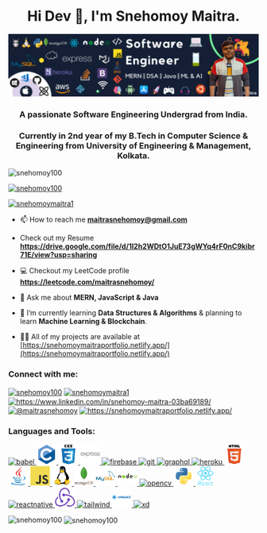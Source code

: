 <h1 align="center">Hi Dev 👋, I'm Snehomoy Maitra.</h1>
<img src="https://github.com/Snehomoy100/Snehomoy100/blob/main/snehomoy.jpg"></img>
<h3 align="center">A passionate Software Engineering Undergrad from India.</h3>
<h3 align="center">Currently in 2nd year of my B.Tech in Computer Science & Engineering from University of Engineering & Management, Kolkata.</h3>

<p align="left"> <img src="https://komarev.com/ghpvc/?username=snehomoy100&label=Profile%20views&color=0e75b6&style=flat" alt="snehomoy100" /> </p>

<p align="left"> <a href="https://github.com/ryo-ma/github-profile-trophy"><img src="https://github-profile-trophy.vercel.app/?username=snehomoy100" alt="snehomoy100" /></a> </p>

<p align="left"> <a href="https://twitter.com/snehomoymaitra1" target="blank"><img src="https://img.shields.io/twitter/follow/snehomoymaitra1?logo=twitter&style=for-the-badge" alt="snehomoymaitra1" /></a> </p>

- 📫 How to reach me **maitrasnehomoy@gmail.com**

- Check out my Resume **https://drive.google.com/file/d/1I2h2WDtO1JuE73gWYq4rF0nC9kibr71E/view?usp=sharing**

- 💻 Checkout my LeetCode profile **https://leetcode.com/maitrasnehomoy/**

- 💬 Ask me about **MERN, JavaScript & Java**

- 🌱 I’m currently learning **Data Structures & Algorithms** & planning to learn **Machine Learning & Blockchain**.

- 👨‍💻 All of my projects are available at [https://snehomoymaitraportfolio.netlify.app/](https://snehomoymaitraportfolio.netlify.app/)

<h3 align="left">Connect with me:</h3>
<p align="left">
<a href="https://dev.to/snehomoy100" target="blank"><img align="center" src="https://cdn.jsdelivr.net/npm/simple-icons@3.0.1/icons/dev-dot-to.svg" alt="snehomoy100" height="30" width="40" /></a>
<a href="https://twitter.com/snehomoymaitra1" target="blank"><img align="center" src="https://raw.githubusercontent.com/rahuldkjain/github-profile-readme-generator/neutral-icons/src/images/icons/Social/twitter.svg" alt="snehomoymaitra1" height="30" width="40" /></a>
<a href="https://linkedin.com/in/https://www.linkedin.com/in/snehomoy-maitra-03ba69189/" target="blank"><img align="center" src="https://raw.githubusercontent.com/rahuldkjain/github-profile-readme-generator/neutral-icons/src/images/icons/Social/linked-in-alt.svg" alt="https://www.linkedin.com/in/snehomoy-maitra-03ba69189/" height="30" width="40" /></a>
<a href="https://www.leetcode.com/@maitrasnehomoy" target="blank"><img align="center" src="https://raw.githubusercontent.com/rahuldkjain/github-profile-readme-generator/neutral-icons/src/images/icons/Social/leet-code.svg" alt="@maitrasnehomoy" height="30" width="40" /></a>
<a href="/https://snehomoymaitraportfolio.netlify.app/" target="blank"><img align="center" src="https://raw.githubusercontent.com/rahuldkjain/github-profile-readme-generator/neutral-icons/src/images/icons/Social/rss.svg" alt="https://snehomoymaitraportfolio.netlify.app/" height="30" width="40" /></a>
</p>

<h3 align="left">Languages and Tools:</h3>
<p align="left"> <a href="https://babeljs.io/" target="_blank"> <img src="https://www.vectorlogo.zone/logos/babeljs/babeljs-icon.svg" alt="babel" width="40" height="40"/> </a> <a href="https://www.cprogramming.com/" target="_blank"> <img src="https://raw.githubusercontent.com/devicons/devicon/master/icons/c/c-original.svg" alt="c" width="40" height="40"/> </a> <a href="https://www.w3schools.com/css/" target="_blank"> <img src="https://raw.githubusercontent.com/devicons/devicon/master/icons/css3/css3-original-wordmark.svg" alt="css3" width="40" height="40"/> </a> <a href="https://expressjs.com" target="_blank"> <img src="https://raw.githubusercontent.com/devicons/devicon/master/icons/express/express-original-wordmark.svg" alt="express" width="40" height="40"/> </a> <a href="https://firebase.google.com/" target="_blank"> <img src="https://www.vectorlogo.zone/logos/firebase/firebase-icon.svg" alt="firebase" width="40" height="40"/> </a> <a href="https://git-scm.com/" target="_blank"> <img src="https://www.vectorlogo.zone/logos/git-scm/git-scm-icon.svg" alt="git" width="40" height="40"/> </a> <a href="https://graphql.org" target="_blank"> <img src="https://www.vectorlogo.zone/logos/graphql/graphql-icon.svg" alt="graphql" width="40" height="40"/> </a> <a href="https://heroku.com" target="_blank"> <img src="https://www.vectorlogo.zone/logos/heroku/heroku-icon.svg" alt="heroku" width="40" height="40"/> </a> <a href="https://www.w3.org/html/" target="_blank"> <img src="https://raw.githubusercontent.com/devicons/devicon/master/icons/html5/html5-original-wordmark.svg" alt="html5" width="40" height="40"/> </a> <a href="https://www.java.com" target="_blank"> <img src="https://raw.githubusercontent.com/devicons/devicon/master/icons/java/java-original.svg" alt="java" width="40" height="40"/> </a> <a href="https://developer.mozilla.org/en-US/docs/Web/JavaScript" target="_blank"> <img src="https://raw.githubusercontent.com/devicons/devicon/master/icons/javascript/javascript-original.svg" alt="javascript" width="40" height="40"/> </a> <a href="https://www.linux.org/" target="_blank"> <img src="https://raw.githubusercontent.com/devicons/devicon/master/icons/linux/linux-original.svg" alt="linux" width="40" height="40"/> </a> <a href="https://www.mongodb.com/" target="_blank"> <img src="https://raw.githubusercontent.com/devicons/devicon/master/icons/mongodb/mongodb-original-wordmark.svg" alt="mongodb" width="40" height="40"/> </a> <a href="https://www.mysql.com/" target="_blank"> <img src="https://raw.githubusercontent.com/devicons/devicon/master/icons/mysql/mysql-original-wordmark.svg" alt="mysql" width="40" height="40"/> </a> <a href="https://nodejs.org" target="_blank"> <img src="https://raw.githubusercontent.com/devicons/devicon/master/icons/nodejs/nodejs-original-wordmark.svg" alt="nodejs" width="40" height="40"/> </a> <a href="https://opencv.org/" target="_blank"> <img src="https://www.vectorlogo.zone/logos/opencv/opencv-icon.svg" alt="opencv" width="40" height="40"/> </a> <a href="https://www.python.org" target="_blank"> <img src="https://raw.githubusercontent.com/devicons/devicon/master/icons/python/python-original.svg" alt="python" width="40" height="40"/> </a> <a href="https://reactjs.org/" target="_blank"> <img src="https://raw.githubusercontent.com/devicons/devicon/master/icons/react/react-original-wordmark.svg" alt="react" width="40" height="40"/> </a> <a href="https://reactnative.dev/" target="_blank"> <img src="https://reactnative.dev/img/header_logo.svg" alt="reactnative" width="40" height="40"/> </a> <a href="https://redux.js.org" target="_blank"> <img src="https://raw.githubusercontent.com/devicons/devicon/master/icons/redux/redux-original.svg" alt="redux" width="40" height="40"/> </a> <a href="https://tailwindcss.com/" target="_blank"> <img src="https://www.vectorlogo.zone/logos/tailwindcss/tailwindcss-icon.svg" alt="tailwind" width="40" height="40"/> </a> <a href="https://webpack.js.org" target="_blank"> <img src="https://raw.githubusercontent.com/devicons/devicon/d00d0969292a6569d45b06d3f350f463a0107b0d/icons/webpack/webpack-original-wordmark.svg" alt="webpack" width="40" height="40"/> </a> <a href="https://www.adobe.com/products/xd.html" target="_blank"> <img src="https://cdn.worldvectorlogo.com/logos/adobe-xd.svg" alt="xd" width="40" height="40"/> </a> </p>

<p><img align="left" src="https://github-readme-stats.vercel.app/api/top-langs?username=snehomoy100&show_icons=true&locale=en&layout=compact" alt="snehomoy100" /></p>

<p>&nbsp;<img align="center" src="https://github-readme-stats.vercel.app/api?username=snehomoy100&show_icons=true&locale=en" alt="snehomoy100" /></p>

